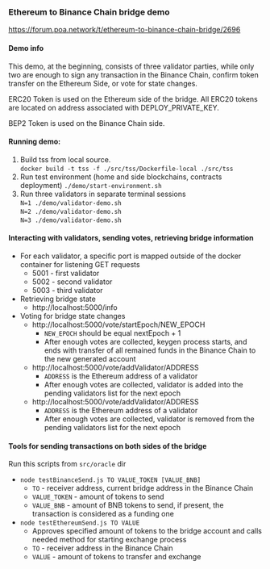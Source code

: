 ### Ethereum to Binance Chain bridge demo

https://forum.poa.network/t/ethereum-to-binance-chain-bridge/2696

#### Demo info
This demo, at the beginning, consists of three validator parties, while only 
two are enough to sign any transaction in the Binance Chain, 
confirm token transfer on the Ethereum Side, or vote for state changes.

ERC20 Token is used on the Ethereum side of the bridge.
All ERC20 tokens are located on address associated with DEPLOY_PRIVATE_KEY.

BEP2 Token is used on the Binance Chain side.

#### Running demo:
1) Build tss from local source.  
```docker build -t tss -f ./src/tss/Dockerfile-local ./src/tss```
2) Run test environment (home and side blockchains, contracts deployment)
```./demo/start-environment.sh```
3) Run three validators in separate terminal sessions   
```N=1 ./demo/validator-demo.sh```  
```N=2 ./demo/validator-demo.sh```  
```N=3 ./demo/validator-demo.sh```


#### Interacting with validators, sending votes, retrieving bridge information
* For each validator, a specific port is mapped outside of the docker 
container for listening GET requests
    - 5001 - first validator
    - 5002 - second validator
    - 5003 - third validator
* Retrieving bridge state
    - http://localhost:5000/info
* Voting for bridge state changes
    - http://localhost:5000/vote/startEpoch/NEW_EPOCH
        - ```NEW_EPOCH``` should be equal nextEpoch + 1
        - After enough votes are collected, keygen process starts, and 
        ends with transfer of all remained funds in the Binance Chain 
        to the new generated account
    - http://localhost:5000/vote/addValidator/ADDRESS
        - ```ADDRESS``` is the Ethereum address of a validator
        - After enough votes are collected, validator is added into 
        the pending validators list for the next epoch
    - http://localhost:5000/vote/addValidator/ADDRESS
        - ```ADDRESS``` is the Ethereum address of a validator
        - After enough votes are collected, validator is removed from
        the pending validators list for the next epoch
        
#### Tools for sending transactions on both sides of the bridge

Run this scripts from ```src/oracle``` dir

* ```node testBinanceSend.js TO VALUE_TOKEN [VALUE_BNB]```
    - ```TO``` - receiver address, current bridge address in the Binance Chain
    - ```VALUE_TOKEN``` - amount of tokens to send
    - ```VALUE_BNB``` - amount of BNB tokens to send, if present, the 
    transaction is considered as a funding one
* ```node testEthereumSend.js TO VALUE```
    - Approves specified amount of tokens to the bridge account and calls
    needed method for starting exchange process
    - ```TO``` - receiver address in the Binance Chain
    - ```VALUE``` - amount of tokens to transfer and exchange
